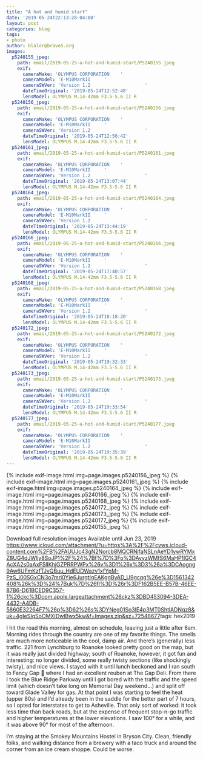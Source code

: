 ```yaml
---
title: "A hot and humid start"
date: '2019-05-24T22:13:28-04:00'
layout: post
categories: blog
tags:
- photo
author: blalor@bravo5.org
images:
  p5240155_jpeg:
    path: email/2019-05-25-a-hot-and-humid-start/P5240155.jpeg
    exif:
      cameraMake: 'OLYMPUS CORPORATION    '
      cameraModel: 'E-M10MarkII     '
      cameraSWVer: 'Version 1.2                    '
      dateTimeOriginal: '2019-05-24T12:52:48'
      lensModel: OLYMPUS M.14-42mm F3.5-5.6 II R
  p5240156_jpeg:
    path: email/2019-05-25-a-hot-and-humid-start/P5240156.jpeg
    exif:
      cameraMake: 'OLYMPUS CORPORATION    '
      cameraModel: 'E-M10MarkII     '
      cameraSWVer: 'Version 1.2                    '
      dateTimeOriginal: '2019-05-24T12:56:42'
      lensModel: OLYMPUS M.14-42mm F3.5-5.6 II R
  p5240161_jpeg:
    path: email/2019-05-25-a-hot-and-humid-start/P5240161.jpeg
    exif:
      cameraMake: 'OLYMPUS CORPORATION    '
      cameraModel: 'E-M10MarkII     '
      cameraSWVer: 'Version 1.2                    '
      dateTimeOriginal: '2019-05-24T13:07:44'
      lensModel: OLYMPUS M.14-42mm F3.5-5.6 II R
  p5240164_jpeg:
    path: email/2019-05-25-a-hot-and-humid-start/P5240164.jpeg
    exif:
      cameraMake: 'OLYMPUS CORPORATION    '
      cameraModel: 'E-M10MarkII     '
      cameraSWVer: 'Version 1.2                    '
      dateTimeOriginal: '2019-05-24T13:44:19'
      lensModel: OLYMPUS M.14-42mm F3.5-5.6 II R
  p5240166_jpeg:
    path: email/2019-05-25-a-hot-and-humid-start/P5240166.jpeg
    exif:
      cameraMake: 'OLYMPUS CORPORATION    '
      cameraModel: 'E-M10MarkII     '
      cameraSWVer: 'Version 1.2                    '
      dateTimeOriginal: '2019-05-24T17:40:57'
      lensModel: OLYMPUS M.14-42mm F3.5-5.6 II R
  p5240168_jpeg:
    path: email/2019-05-25-a-hot-and-humid-start/P5240168.jpeg
    exif:
      cameraMake: 'OLYMPUS CORPORATION    '
      cameraModel: 'E-M10MarkII     '
      cameraSWVer: 'Version 1.2                    '
      dateTimeOriginal: '2019-05-24T18:18:20'
      lensModel: OLYMPUS M.14-42mm F3.5-5.6 II R
  p5240172_jpeg:
    path: email/2019-05-25-a-hot-and-humid-start/P5240172.jpeg
    exif:
      cameraMake: 'OLYMPUS CORPORATION    '
      cameraModel: 'E-M10MarkII     '
      cameraSWVer: 'Version 1.2                    '
      dateTimeOriginal: '2019-05-24T19:32:33'
      lensModel: OLYMPUS M.14-42mm F3.5-5.6 II R
  p5240173_jpeg:
    path: email/2019-05-25-a-hot-and-humid-start/P5240173.jpeg
    exif:
      cameraMake: 'OLYMPUS CORPORATION    '
      cameraModel: 'E-M10MarkII     '
      cameraSWVer: 'Version 1.2                    '
      dateTimeOriginal: '2019-05-24T19:33:54'
      lensModel: OLYMPUS M.14-42mm F3.5-5.6 II R
  p5240177_jpeg:
    path: email/2019-05-25-a-hot-and-humid-start/P5240177.jpeg
    exif:
      cameraMake: 'OLYMPUS CORPORATION    '
      cameraModel: 'E-M10MarkII     '
      cameraSWVer: 'Version 1.2                    '
      dateTimeOriginal: '2019-05-24T19:35:39'
      lensModel: OLYMPUS M.14-42mm F3.5-5.6 II R
---
```


{% include exif-image.html img=page.images.p5240156_jpeg %}
{% include exif-image.html img=page.images.p5240161_jpeg %}
{% include exif-image.html img=page.images.p5240164_jpeg %}
{% include exif-image.html img=page.images.p5240166_jpeg %}
{% include exif-image.html img=page.images.p5240168_jpeg %}
{% include exif-image.html img=page.images.p5240172_jpeg %}
{% include exif-image.html img=page.images.p5240173_jpeg %}
{% include exif-image.html img=page.images.p5240177_jpeg %}
{% include exif-image.html img=page.images.p5240155_jpeg %}

Download full resolution images
Available until Jun 23, 2019
 <https://www.icloud.com/attachment/?u=https%3A%2F%2Fcvws.icloud-content.com%2FB%2FAUUJc43gN2Norcb8MQCRNjfaNSLnAeYD1ywRYMxZ8UG4dJWljy8SoJP1%2F%24%7Bf%7D%3Fo%3DAvyzWMfS6MaHP1lGC4AcXA2s0aAxFSlIKhjGZPRRPWPx%26v%3D1%26x%3D3%26a%3DCAogng9Aw6UFmKzfTJvQBuu_HdEUDWazv1xfYpM-PzS_i00SGxCN3o7mri0Yje6JurgtIgEAKggByAD_U9gcqg%26e%3D1561342408%26k%3D%24%7Buk%7D%26fl%3D%26r%3DF162B5EE-B57B-46EE-87B6-D61BCED9C357-1%26ckc%3Dcom.apple.largeattachment%26ckz%3DBD453094-3DEA-4432-A4DB-5860E32264F7%26p%3D62%26s%3DYNeg01So3lE4p3MT0ShtlADNqz8&uk=4gIeSIqSoOMXIDwlBwx5kw&f=Images.zip&sz=72548677>tags: hex2019

I hit the road this morning, almost on schedule, leaving just a little after 6am.  Morning rides through the country are one of my favorite things. The smells are much more noticeable in the cool, damp air.  And there’s (generally) less traffic.  221 from Lynchburg to Roanoke looked pretty good on the map, but it was really just divided highway; south of Roanoke, however, it got fun and interesting: no longer divided, some really twisty sections (like shockingly twisty), and nice views.  I stayed with it until lunch beckoned and I ran south to Fancy Gap 🎩 where I had an excellent reuben at The Gap Deli.  From there I took the Blue Ridge Parkway until I got bored with the traffic and the speed limit (which doesn’t take long on Memorial Day weekend…) and split off toward Glade Valley for gas.  At that point I was starting to feel the heat (upper 80s) and I’d already been in the saddle for the better part of 7 hours, so I opted for interstates to get to Asheville.  That only sort of worked: it took less time than back roads, but at the expense of frequent stop-n-go traffic and higher temperatures at the lower elevations.  I saw 100° for a while, and it was above 90° for most of the afternoon.

I’m staying at the Smokey Mountains Hostel in Bryson City.  Clean, friendly folks, and walking distance from a brewery with a taco truck and around the corner from an ice cream shoppe.  Could be worse.



